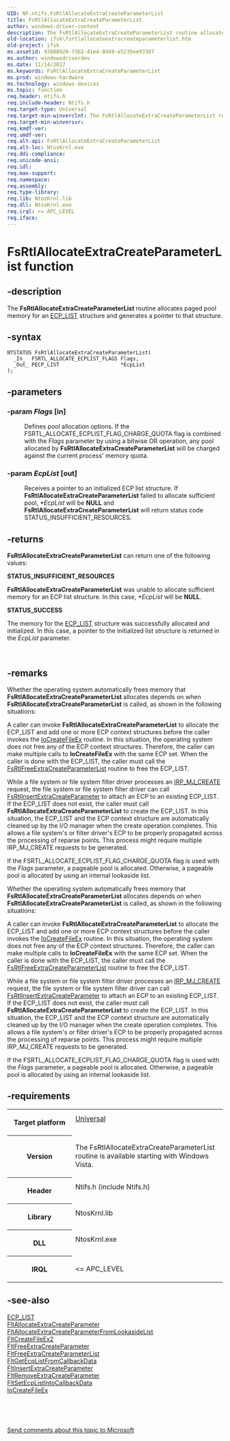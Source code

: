 ```yaml
---
UID: NF.ntifs.FsRtlAllocateExtraCreateParameterList
title: FsRtlAllocateExtraCreateParameterList
author: windows-driver-content
description: The FsRtlAllocateExtraCreateParameterList routine allocates paged pool memory for an ECP_LIST structure and generates a pointer to that structure.
old-location: ifsk\fsrtlallocateextracreateparameterlist.htm
old-project: ifsk
ms.assetid: 93888920-73b2-41e4-8d49-e5235ee93307
ms.author: windowsdriverdev
ms.date: 11/14/2017
ms.keywords: FsRtlAllocateExtraCreateParameterList
ms.prod: windows-hardware
ms.technology: windows-devices
ms.topic: function
req.header: ntifs.h
req.include-header: Ntifs.h
req.target-type: Universal
req.target-min-winverclnt: The FsRtlAllocateExtraCreateParameterList routine is available starting with Windows Vista.
req.target-min-winversvr: 
req.kmdf-ver: 
req.umdf-ver: 
req.alt-api: FsRtlAllocateExtraCreateParameterList
req.alt-loc: NtosKrnl.exe
req.ddi-compliance: 
req.unicode-ansi: 
req.idl: 
req.max-support: 
req.namespace: 
req.assembly: 
req.type-library: 
req.lib: NtosKrnl.lib
req.dll: NtosKrnl.exe
req.irql: <= APC_LEVEL
req.iface: 
---
```


# FsRtlAllocateExtraCreateParameterList function



## -description
<p>The <b>FsRtlAllocateExtraCreateParameterList</b> routine allocates paged pool memory for an <a href="https://msdn.microsoft.com/library/windows/hardware/ff540148">ECP_LIST</a> structure and generates a pointer to that structure.</p>


## -syntax

````
NTSTATUS FsRtlAllocateExtraCreateParameterList(
  _In_  FSRTL_ALLOCATE_ECPLIST_FLAGS Flags,
  _Out_ PECP_LIST                    *EcpList
);
````


## -parameters
<dl>

### -param <i>Flags</i> [in]

<dd>
<p>Defines pool allocation options.  If the FSRTL_ALLOCATE_ECPLIST_FLAG_CHARGE_QUOTA flag is combined with the <i>Flags</i> parameter by using a bitwise OR operation, any pool allocated by <b>FsRtlAllocateExtraCreateParameterList</b>  will be charged against the current process' memory quota.</p>
</dd>

### -param <i>EcpList</i> [out]

<dd>
<p>Receives a pointer to an initialized ECP list structure.  If <b>FsRtlAllocateExtraCreateParameterList</b>  failed to allocate sufficient pool, <i>*EcpList</i> will be <b>NULL</b> and <b>FsRtlAllocateExtraCreateParameterList</b>  will return status code STATUS_INSUFFICIENT_RESOURCES.</p>
</dd>
</dl>

## -returns
<p><b>FsRtlAllocateExtraCreateParameterList</b> can return one of the following values:</p><dl>
<dt><b>STATUS_INSUFFICIENT_RESOURCES</b></dt>
</dl><p><b>FsRtlAllocateExtraCreateParameterList</b> was unable to allocate sufficient memory for an ECP list structure.  In this case, <i>*EcpList</i> will be <b>NULL</b>.</p><dl>
<dt><b>STATUS_SUCCESS</b></dt>
</dl><p>The memory for the <a href="https://msdn.microsoft.com/library/windows/hardware/ff540148">ECP_LIST</a> structure was successfully allocated and initialized.  In this case, a pointer to the initialized list structure is returned in the <i>EcpList</i> parameter.</p>

<p> </p>

## -remarks
<p>Whether the operating system automatically frees memory that <b>FsRtlAllocateExtraCreateParameterList</b> allocates depends on when <b>FsRtlAllocateExtraCreateParameterList</b> is called, as shown in the following situations:</p>

<p>A caller can invoke <b>FsRtlAllocateExtraCreateParameterList</b> to allocate the ECP_LIST and add one or more ECP context structures before the caller invokes the <a href="https://msdn.microsoft.com/library/windows/hardware/ff548283">IoCreateFileEx</a> routine. In this situation, the operating system does not free any of the ECP context structures. Therefore, the caller can make multiple calls to <b>IoCreateFileEx</b> with the same ECP set. When the caller is done with the ECP_LIST, the caller must call the <a href="https://msdn.microsoft.com/library/windows/hardware/ff546005">FsRtlFreeExtraCreateParameterList</a> routine to free the ECP_LIST.</p>

<p>While a file system or file system filter driver processes an <a href="https://msdn.microsoft.com/library/windows/hardware/ff548630">IRP_MJ_CREATE</a> request, the file system or file system filter driver can call <a href="https://msdn.microsoft.com/library/windows/hardware/ff546179">FsRtlInsertExtraCreateParameter</a> to attach an ECP to an existing ECP_LIST. If the ECP_LIST does not exist, the caller must call <b>FsRtlAllocateExtraCreateParameterList</b> to create the ECP_LIST. In this situation, the ECP_LIST and the ECP context structure are automatically cleaned up by the I/O manager when the create operation completes. This allows a file system's or filter driver's ECP to be properly propagated across the processing of reparse points. This process might require multiple IRP_MJ_CREATE requests to be generated. </p>

<p>If the FSRTL_ALLOCATE_ECPLIST_FLAG_CHARGE_QUOTA flag is used with the <i>Flags</i> parameter, a pageable pool is allocated. Otherwise, a pageable pool is allocated by using an internal lookaside list.</p>

<p>Whether the operating system automatically frees memory that <b>FsRtlAllocateExtraCreateParameterList</b> allocates depends on when <b>FsRtlAllocateExtraCreateParameterList</b> is called, as shown in the following situations:</p>

<p>A caller can invoke <b>FsRtlAllocateExtraCreateParameterList</b> to allocate the ECP_LIST and add one or more ECP context structures before the caller invokes the <a href="https://msdn.microsoft.com/library/windows/hardware/ff548283">IoCreateFileEx</a> routine. In this situation, the operating system does not free any of the ECP context structures. Therefore, the caller can make multiple calls to <b>IoCreateFileEx</b> with the same ECP set. When the caller is done with the ECP_LIST, the caller must call the <a href="https://msdn.microsoft.com/library/windows/hardware/ff546005">FsRtlFreeExtraCreateParameterList</a> routine to free the ECP_LIST.</p>

<p>While a file system or file system filter driver processes an <a href="https://msdn.microsoft.com/library/windows/hardware/ff548630">IRP_MJ_CREATE</a> request, the file system or file system filter driver can call <a href="https://msdn.microsoft.com/library/windows/hardware/ff546179">FsRtlInsertExtraCreateParameter</a> to attach an ECP to an existing ECP_LIST. If the ECP_LIST does not exist, the caller must call <b>FsRtlAllocateExtraCreateParameterList</b> to create the ECP_LIST. In this situation, the ECP_LIST and the ECP context structure are automatically cleaned up by the I/O manager when the create operation completes. This allows a file system's or filter driver's ECP to be properly propagated across the processing of reparse points. This process might require multiple IRP_MJ_CREATE requests to be generated. </p>

<p>If the FSRTL_ALLOCATE_ECPLIST_FLAG_CHARGE_QUOTA flag is used with the <i>Flags</i> parameter, a pageable pool is allocated. Otherwise, a pageable pool is allocated by using an internal lookaside list.</p>

## -requirements
<table>
<tr>
<th width="30%">
<p>Target platform</p>
</th>
<td width="70%">
<dl>
<dt><a href="http://go.microsoft.com/fwlink/p/?linkid=531356" target="_blank">Universal</a></dt>
</dl>
</td>
</tr>
<tr>
<th width="30%">
<p>Version</p>
</th>
<td width="70%">
<p>The FsRtlAllocateExtraCreateParameterList routine is available starting with Windows Vista. </p>
</td>
</tr>
<tr>
<th width="30%">
<p>Header</p>
</th>
<td width="70%">
<dl>
<dt>Ntifs.h (include Ntifs.h)</dt>
</dl>
</td>
</tr>
<tr>
<th width="30%">
<p>Library</p>
</th>
<td width="70%">
<dl>
<dt>NtosKrnl.lib</dt>
</dl>
</td>
</tr>
<tr>
<th width="30%">
<p>DLL</p>
</th>
<td width="70%">
<dl>
<dt>NtosKrnl.exe</dt>
</dl>
</td>
</tr>
<tr>
<th width="30%">
<p>IRQL</p>
</th>
<td width="70%">
<p>&lt;= APC_LEVEL</p>
</td>
</tr>
</table>

## -see-also
<dl>
<dt>
<a href="https://msdn.microsoft.com/library/windows/hardware/ff540148">ECP_LIST</a>
</dt>
<dt>
<a href="https://msdn.microsoft.com/library/windows/hardware/ff541728">FltAllocateExtraCreateParameter</a>
</dt>
<dt>
<a href="https://msdn.microsoft.com/library/windows/hardware/ff541734">FltAllocateExtraCreateParameterFromLookasideList</a>
</dt>
<dt>
<a href="https://msdn.microsoft.com/library/windows/hardware/ff541939">FltCreateFileEx2</a>
</dt>
<dt>
<a href="https://msdn.microsoft.com/library/windows/hardware/ff542957">FltFreeExtraCreateParameter</a>
</dt>
<dt>
<a href="https://msdn.microsoft.com/library/windows/hardware/ff542964">FltFreeExtraCreateParameterList</a>
</dt>
<dt>
<a href="https://msdn.microsoft.com/library/windows/hardware/ff543016">FltGetEcpListFromCallbackData</a>
</dt>
<dt>
<a href="https://msdn.microsoft.com/library/windows/hardware/ff543305">FltInsertExtraCreateParameter</a>
</dt>
<dt>
<a href="https://msdn.microsoft.com/library/windows/hardware/ff544339">FltRemoveExtraCreateParameter</a>
</dt>
<dt>
<a href="https://msdn.microsoft.com/library/windows/hardware/ff544510">FltSetEcpListIntoCallbackData</a>
</dt>
<dt>
<a href="https://msdn.microsoft.com/library/windows/hardware/ff548283">IoCreateFileEx</a>
</dt>
</dl>
<p> </p>
<p> </p>
<p><a href="mailto:wsddocfb@microsoft.com?subject=Documentation%20feedback [ifsk\ifsk]:%20FsRtlAllocateExtraCreateParameterList routine%20 RELEASE:%20(11/14/2017)&amp;body=%0A%0APRIVACY STATEMENT%0A%0AWe use your feedback to improve the documentation. We don't use your email address for any other purpose, and we'll remove your email address from our system after the issue that you're reporting is fixed. While we're working to fix this issue, we might send you an email message to ask for more info. Later, we might also send you an email message to let you know that we've addressed your feedback.%0A%0AFor more info about Microsoft's privacy policy, see http://privacy.microsoft.com/en-us/default.aspx." title="Send comments about this topic to Microsoft">Send comments about this topic to Microsoft</a></p>
